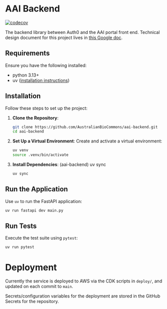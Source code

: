 # AAI Backend

[![codecov](https://codecov.io/gh/AustralianBioCommons/aai-backend/branch/main/graph/badge.svg)](https://codecov.io/gh/AustralianBioCommons/aai-backend)

The backend library between Auth0 and the AAI portal front end. Technical design document for this project lives in [this Google doc](https://docs.google.com/document/d/1W3-7Hme08M-b4kwMvcQoUscznVNxtOldxuKYPPRhBFE/edit?tab=t.0).

## Requirements

Ensure you have the following installed:

- python 3.13+
- uv ([installation instructions](https://github.com/astral-sh/uv#installation))

## Installation

Follow these steps to set up the project:

1. **Clone the Repository**:

   ```bash
   git clone https://github.com/AustralianBioCommons/aai-backend.git
   cd aai-backend
   ```

2. **Set Up a Virtual Environment**:
   Create and activate a virtual environment:

   ```bash
   uv venv
   source .venv/bin/activate
   ```

3. **Install Dependencies**:
   (aai-backend) uv sync

   ```bash
   uv sync
   ```

## Run the Application

Use `uv` to run the FastAPI application:

```bash
uv run fastapi dev main.py
```

## Run Tests

Execute the test suite using `pytest`:

```bash
uv run pytest
```

# Deployment

Currently the service is deployed to AWS via the CDK scripts in `deploy/`, 
and updated on each commit to `main`.

Secrets/configuration variables for the deployment are stored in the
GitHub Secrets for the repository.